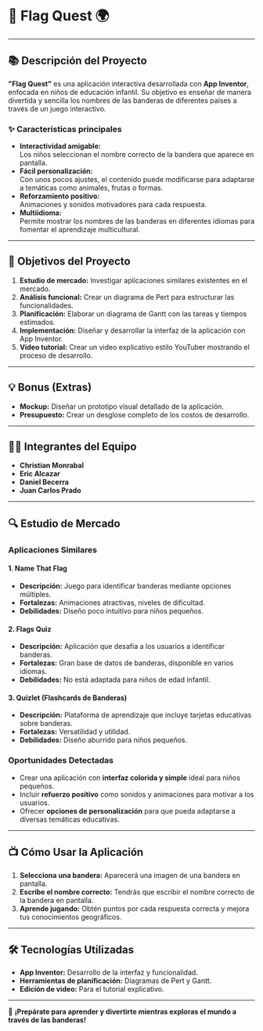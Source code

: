 # **🎨 Flag Quest 🌍**

---

## **📚 Descripción del Proyecto**  
**"Flag Quest"** es una aplicación interactiva desarrollada con **App Inventor**, enfocada en niños de educación infantil. Su objetivo es enseñar de manera divertida y sencilla los nombres de las banderas de diferentes países a través de un juego interactivo.  

### **✨ Características principales**  
- **Interactividad amigable:**  
  Los niños seleccionan el nombre correcto de la bandera que aparece en pantalla.  
- **Fácil personalización:**  
  Con unos pocos ajustes, el contenido puede modificarse para adaptarse a temáticas como animales, frutas o formas.  
- **Reforzamiento positivo:**  
  Animaciones y sonidos motivadores para cada respuesta.  
- **Multiidioma:**  
  Permite mostrar los nombres de las banderas en diferentes idiomas para fomentar el aprendizaje multicultural.  

---

## **🎯 Objetivos del Proyecto**  
1. **Estudio de mercado:** Investigar aplicaciones similares existentes en el mercado.  
2. **Análisis funcional:** Crear un diagrama de Pert para estructurar las funcionalidades.  
3. **Planificación:** Elaborar un diagrama de Gantt con las tareas y tiempos estimados.  
4. **Implementación:** Diseñar y desarrollar la interfaz de la aplicación con App Inventor.  
5. **Video tutorial:** Crear un video explicativo estilo YouTuber mostrando el proceso de desarrollo.  

---

## **💡 Bonus (Extras)**  
- **Mockup:** Diseñar un prototipo visual detallado de la aplicación.  
- **Presupuesto:** Crear un desglose completo de los costos de desarrollo.  

---

## **👨‍💻 Integrantes del Equipo**  
- **Christian Monrabal**  
- **Eric Alcazar**  
- **Daniel Becerra**  
- **Juan Carlos Prado**  

---

## **🔍 Estudio de Mercado**  

### **Aplicaciones Similares**  
#### **1. Name That Flag**  
- **Descripción:** Juego para identificar banderas mediante opciones múltiples.  
- **Fortalezas:** Animaciones atractivas, niveles de dificultad.  
- **Debilidades:** Diseño poco intuitivo para niños pequeños.  

#### **2. Flags Quiz**  
- **Descripción:** Aplicación que desafía a los usuarios a identificar banderas.  
- **Fortalezas:** Gran base de datos de banderas, disponible en varios idiomas.  
- **Debilidades:** No está adaptada para niños de edad infantil.  

#### **3. Quizlet (Flashcards de Banderas)**  
- **Descripción:** Plataforma de aprendizaje que incluye tarjetas educativas sobre banderas.  
- **Fortalezas:** Versatilidad y utilidad.  
- **Debilidades:** Diseño aburrido para niños pequeños.  

### **Oportunidades Detectadas**  
- Crear una aplicación con **interfaz colorida y simple** ideal para niños pequeños.  
- Incluir **refuerzo positivo** como sonidos y animaciones para motivar a los usuarios.  
- Ofrecer **opciones de personalización** para que pueda adaptarse a diversas temáticas educativas.  

---

## **📺 Cómo Usar la Aplicación**  
1. **Selecciona una bandera:** Aparecerá una imagen de una bandera en pantalla.  
2. **Escribe el nombre correcto:** Tendrás que escribir el nombre correcto de la bandera en pantalla.  
3. **Aprende jugando:** Obtén puntos por cada respuesta correcta y mejora tus conocimientos geográficos.  

---

## **🛠️ Tecnologías Utilizadas**  
- **App Inventor:** Desarrollo de la interfaz y funcionalidad.  
- **Herramientas de planificación:** Diagramas de Pert y Gantt.  
- **Edición de video:** Para el tutorial explicativo.  

---

🎉 **¡Prepárate para aprender y divertirte mientras exploras el mundo a través de las banderas!**

